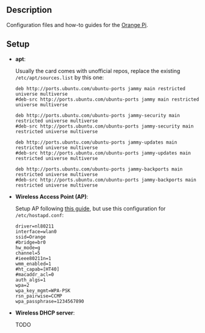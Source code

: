 Description
-----------

Configuration files and how-to guides for the [Orange Pi](http://www.orangepi.org/).

Setup
-----

* **apt**: 

   Usually the card comes with unofficial repos, replace the existing `/etc/apt/sources.list` by this one:
   
   ```
   deb http://ports.ubuntu.com/ubuntu-ports jammy main restricted universe multiverse
   #deb-src http://ports.ubuntu.com/ubuntu-ports jammy main restricted universe multiverse

   deb http://ports.ubuntu.com/ubuntu-ports jammy-security main restricted universe multiverse
   #deb-src http://ports.ubuntu.com/ubuntu-ports jammy-security main restricted universe multiverse

   deb http://ports.ubuntu.com/ubuntu-ports jammy-updates main restricted universe multiverse
   #deb-src http://ports.ubuntu.com/ubuntu-ports jammy-updates main restricted universe multiverse

   deb http://ports.ubuntu.com/ubuntu-ports jammy-backports main restricted universe multiverse
   #deb-src http://ports.ubuntu.com/ubuntu-ports jammy-backports main restricted universe multiverse
   ```

* **Wireless Access Point (AP)**: 

   Setup AP following [this guide](https://github.com/luiscarlosgph/how-to/tree/main/access_point), but use this configuration for `/etc/hostapd.conf`:

   ```
   driver=nl80211
   interface=wlan0
   ssid=Orange
   #bridge=br0
   hw_mode=g
   channel=5
   #ieee80211n=1
   wmm_enabled=1
   #ht_capab=[HT40]
   #macaddr_acl=0
   auth_algs=1
   wpa=2
   wpa_key_mgmt=WPA-PSK
   rsn_pairwise=CCMP
   wpa_passphrase=1234567890
   ```
   
* **Wireless DHCP server**: 
   
   TODO
